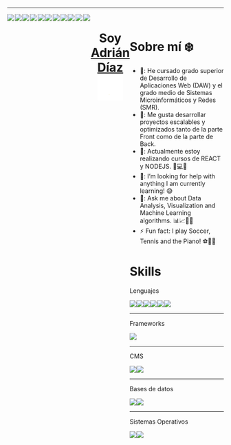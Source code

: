 <hr>
<div style="display:flex;">
<img src="https://lds-img.finalfantasyxiv.com/h/P/Wl2XBTi_lx53ZsC7Q7gV5XzPxI.png?_gl=1*2fetua*_gcl_au*NTUxNzc0NzUxLjE3NTczMzk4Njk.&_ga=2.157113787.1852349992.1759624060-990158311.1683364916" width="75px">
<img src="https://lds-img.finalfantasyxiv.com/h/R/bayc3ntAXDZXawPJtUi4h1K6qk.png?_gl=1*m7sdnb*_gcl_au*NTUxNzc0NzUxLjE3NTczMzk4Njk.&_ga=2.45521188.1852349992.1759624060-990158311.1683364916" width="75px">
<img src="https://lds-img.finalfantasyxiv.com/h/m/o2eIFSXFUps-cL0M0QHXeruKDU.png?_gl=1*118462m*_gcl_au*NTUxNzc0NzUxLjE3NTczMzk4Njk.&_ga=2.224402586.1852349992.1759624060-990158311.1683364916" width="75px">
<img src="https://lds-img.finalfantasyxiv.com/h/g/N7ppA6IXf15TGnAxo9aLnhHdlg.png?_gl=1*38644c*_gcl_au*NTUxNzc0NzUxLjE3NTczMzk4Njk.&_ga=2.225909274.1852349992.1759624060-990158311.1683364916" width="75px">
<img src="https://lds-img.finalfantasyxiv.com/h/3/Jk768MD2Ejd7XopHym7bnXJTWg.png?_gl=1*38644c*_gcl_au*NTUxNzc0NzUxLjE3NTczMzk4Njk.&_ga=2.225909274.1852349992.1759624060-990158311.1683364916" width="75px">
<img src="https://lds-img.finalfantasyxiv.com/h/J/BeaZcTXteNvSsWalB0nFRs9RY0.png?_gl=1*ji2jp7*_gcl_au*NTUxNzc0NzUxLjE3NTczMzk4Njk.&_ga=2.21846331.1852349992.1759624060-990158311.1683364916" width="75px">
<img src="https://lds-img.finalfantasyxiv.com/h/0/nEvovFrqSbEnN1h-XMgQRQbEWc.png?_gl=1*ji2jp7*_gcl_au*NTUxNzc0NzUxLjE3NTczMzk4Njk.&_ga=2.21846331.1852349992.1759624060-990158311.1683364916" width="75px">
<img src="https://lds-img.finalfantasyxiv.com/h/5/7H3ISOMOTgQtfQh_5-vDvlMVFA.png?_gl=1*1kj9ntl*_gcl_au*NTUxNzc0NzUxLjE3NTczMzk4Njk.&_ga=2.259423370.1852349992.1759624060-990158311.1683364916" width="75px">
<img src="https://lds-img.finalfantasyxiv.com/h/J/es2iX_LznvaM9ZWr45Z-3UFEhw.png?_gl=1*toib1f*_gcl_au*NTUxNzc0NzUxLjE3NTczMzk4Njk.&_ga=2.157046075.1852349992.1759624060-990158311.1683364916" width="75px">
<img src="https://lds-img.finalfantasyxiv.com/h/E/BLaFNum5eZTA4O_SkJbw9FTVxw.png?_gl=1*1s7rxj5*_gcl_au*NTUxNzc0NzUxLjE3NTczMzk4Njk.&_ga=2.145063220.1852349992.1759624060-990158311.1683364916" width="75px">
<img src="https://lds-img.finalfantasyxiv.com/h/p/9JunzjM3EbubxCzomD_27WPNeY.png?_gl=1*1s7rxj5*_gcl_au*NTUxNzc0NzUxLjE3NTczMzk4Njk.&_ga=2.145063220.1852349992.1759624060-990158311.1683364916" width="75px">
<h1 align="center">Soy <a href="https://github.com/AdriDxC">Adrián Díaz<a><img src="https://github.com/Kathryn-Jie/Kathryn-Jie/blob/main/wave.gif" width="60px"/></h1>
<Br>
<h1>Sobre mí ❄️</h1>

- 🏫: He cursado grado superior de Desarrollo de Aplicaciones Web (DAW) y el grado medio de Sistemas Microinformáticos y Redes (SMR).
- 🔭: Me gusta desarrollar proyectos escalables y optimizados tanto de la parte Front como de la parte de Back.
- 🌱: Actualmente estoy realizando cursos de REACT y NODEJS. 🧠💻🤖
- 🤔: I’m looking for help with anything I am currently learning! 😅
- 💬: Ask me about Data Analysis, Visualization and Machine Learning algorithms. 📊📈🤖🧠
- ⚡  Fun fact: I play Soccer, Tennis and the Piano! ⚽🎾🎹

<h1>Skills</h1>
<p>Lenguajes</p>
<div style="display:flex";>
<img src="https://img.shields.io/badge/html5-%23E34F26.svg?style=for-the-badge&logo=html5&logoColor=white">
<img src="https://img.shields.io/badge/css3-%231572B6.svg?style=for-the-badge&logo=css3&logoColor=white">
<img src="https://img.shields.io/badge/javascript-%23323330.svg?style=for-the-badge&logo=javascript&logoColor=%23F7DF1E">
<img src="https://img.shields.io/badge/php-%23777BB4.svg?style=for-the-badge&logo=php&logoColor=white">
<img src="https://img.shields.io/badge/typescript-%23007ACC.svg?style=for-the-badge&logo=typescript&logoColor=white">
<img src="https://img.shields.io/badge/java-%23ED8B00.svg?style=for-the-badge&logo=openjdk&logoColor=white">
</div>
<hr>
<p>Frameworks</p>
<div style="display:flex";>
<img src="https://img.shields.io/badge/angular-%23DD0031.svg?style=for-the-badge&logo=angular&logoColor=white">
</div>
<hr>
<p>CMS</p>
<div style="display:flex">
  <img src="https://img.shields.io/badge/WordPress-%23117AC9.svg?style=for-the-badge&logo=WordPress&logoColor=white">
  <img src="https://img.shields.io/badge/joomla-%235091CD.svg?style=for-the-badge&logo=joomla&logoColor=white">
</div>
<hr>
<p>Bases de datos</p>
<div style="display:flex">
<img src="https://img.shields.io/badge/mysql-4479A1.svg?style=for-the-badge&logo=mysql&logoColor=white">
<img src="https://img.shields.io/badge/MongoDB-%234ea94b.svg?style=for-the-badge&logo=mongodb&logoColor=white">
</div>
<hr>
<p>Sistemas Operativos</p>
<div style="display:flex">
<img src="https://img.shields.io/badge/Windows%2011-%230079d5.svg?style=for-the-badge&logo=Windows%2011&logoColor=white">
<img src="https://img.shields.io/badge/Ubuntu-E95420?style=for-the-badge&logo=ubuntu&logoColor=white">
</div>

